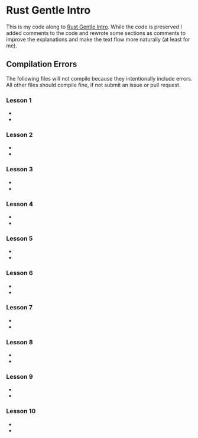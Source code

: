 # Rust Gentle Intro

This is my code along to [Rust Gentle Intro](https://stevedonovan.github.io/rust-gentle-intro/readme.html). While the code is preserved I added comments to the code and rewrote some sections as comments to improve the explanations and make the text flow more naturally (at least for me).

## Compilation Errors

The following files will not compile because they intentionally include errors. All other files should compile fine, if not submit an issue or pull request. 

### Lesson 1
* 
* 

### Lesson 2
* 
*

### Lesson 3
* 
* 

### Lesson 4
* 
* 

### Lesson 5
* 
* 

### Lesson 6
* 
* 

### Lesson 7
* 
* 

### Lesson 8
* 
* 

### Lesson 9
* 
* 

### Lesson 10
* 
* 